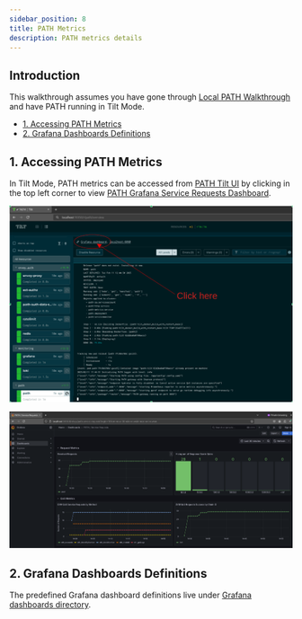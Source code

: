 ```yaml
---
sidebar_position: 8
title: PATH Metrics
description: PATH metrics details
---
```


## Introduction <!-- omit in toc -->

This walkthrough assumes you have gone through [Local PATH Walkthrough](./walkthrough.md)
and have PATH running in Tilt Mode.

- [1. Accessing PATH Metrics](#1-accessing-path-metrics)
- [2. Grafana Dashboards Definitions](#2-grafana-dashboards-definitions)

## 1. Accessing PATH Metrics

In Tilt Mode, PATH metrics can be accessed from [PATH Tilt UI](http://localhost:10350/r/path/overview) by clicking
in the top left corner to view [PATH Grafana Service Requests Dashboard](http://localhost:3000/d/relays/path-service-requests?orgId=1).

![Tilt PATH](./img/metrics_localnet_overview.png)

![Grafana PATH](./img/metrics_localnet_relays.png)

## 2. Grafana Dashboards Definitions

The predefined Grafana dashboard definitions live under [Grafana dashboards directory](https://github.com/buildwithgrove/path/tree/main/local/grafana-dashboards).

<!---
TODO_MVP(@adshmh): add a section to reference the metrics package once PR #152 is merged.
-->
